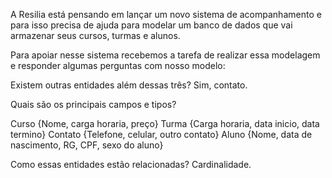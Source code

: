 A Resilia está pensando em lançar um novo sistema de acompanhamento e para isso precisa de ajuda para modelar um banco de dados que vai armazenar seus cursos, turmas e alunos.

Para apoiar nesse sistema recebemos a tarefa de realizar essa modelagem e responder algumas perguntas com nosso modelo:

Existem outras entidades além dessas três? 
Sim, contato.

Quais são os principais campos e tipos? 

Curso {Nome, carga horaria, preço}
Turma {Carga horaria, data inicio, data termino}
Contato {Telefone, celular, outro contato}
Aluno {Nome, data de nascimento, RG, CPF, sexo do aluno}


Como essas entidades estão relacionadas?
Cardinalidade.
